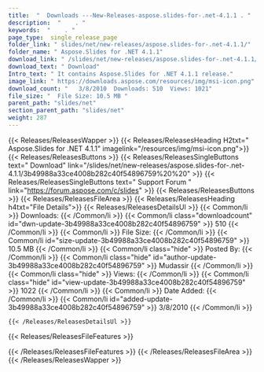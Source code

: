 ```yaml
---
title:  "  Downloads ---New-Releases-aspose.slides-for-.net-4.1.1 . " 
description:  "    . " 
keywords:  "    . " 
page_type:  single_release_page
folder_link: " slides/net/new-releases/aspose.slides-for-.net-4.1.1/"
folder_name: " Aspose.Slides for .NET 4.1.1"
download_link: " /slides/net/new-releases/aspose.slides-for-.net-4.1.1/3b49988a33ce4008b282c40f54896759"
download_text: " Download"
Intro_text: " It contains Aspose.Slides for .NET 4.1.1 release."
image_link: " https://downloads.aspose.com/resources/img/msi-icon.png"
download_count: "   3/8/2010  Downloads: 510  Views: 1021"
file_size: "  File Size: 10.5 MB "
parent_path: "slides/net"
section_parent_path: "slides/net"
weight: 287 
---
```


{{< Releases/ReleasesWapper >}}
  {{< Releases/ReleasesHeading H2txt=" Aspose.Slides for .NET 4.1.1" imagelink="/resources/img/msi-icon.png">}}
  {{< Releases/ReleasesButtons >}}
    {{< Releases/ReleasesSingleButtons text=" Download" link="/slides/net/new-releases/aspose.slides-for-.net-4.1.1/3b49988a33ce4008b282c40f54896759%20%20" >}}
    {{< Releases/ReleasesSingleButtons text=" Support Forum " link="https://forum.aspose.com/c/slides" >}}
  {{< Releases/ReleasesButtons >}}
  {{< Releases/ReleasesFileArea >}}
    {{< Releases/ReleasesHeading h4txt="File Details">}}
    {{< Releases/ReleasesDetailsUl >}}
            {{< Common/li  >}} Downloads: {{< /Common/li >}} 
      {{< Common/li class="downloadcount" id="dwn-update-3b49988a33ce4008b282c40f54896759" >}} 510 {{< /Common/li >}} 
      {{< Common/li  >}} File Size: {{< /Common/li >}} 
      {{< Common/li id="size-update-3b49988a33ce4008b282c40f54896759" >}} 10.5 MB {{< /Common/li >}} 
      {{< Common/li  class="hide" >}} Posted By: {{< /Common/li >}} 
      {{< Common/li class="hide" id="author-update-3b49988a33ce4008b282c40f54896759" >}} Mudassir {{< /Common/li >}} 
      {{< Common/li class="hide"  >}} Views: {{< /Common/li >}} 
      {{< Common/li class="hide" id="view-update-3b49988a33ce4008b282c40f54896759" >}} 1022 {{< /Common/li >}} 
      {{< Common/li  >}} Date Added: {{< /Common/li >}} 
      {{< Common/li id="added-update-3b49988a33ce4008b282c40f54896759" >}} 3/8/2010 {{< /Common/li >}} 

    {{< /Releases/ReleasesDetailsUl >}}

  {{< Releases/ReleasesFileFeatures >}}
      
  {{< /Releases/ReleasesFileFeatures >}}
 {{< /Releases/ReleasesFileArea >}}
{{< /Releases/ReleasesWapper >}}


